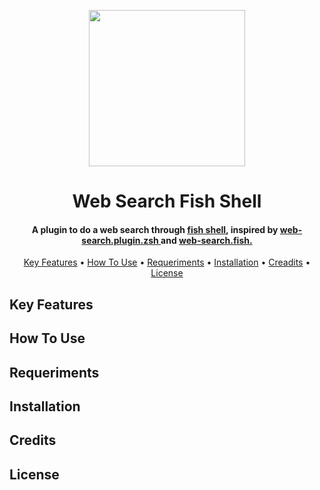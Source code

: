 <p
  align="center">
  <img 
  src="https://github.com/AlerzDev/alexdev-web-search.fish/assets/23038676/5cea7a51-f782-4e4e-8df8-e542386e4e66"
  width="250">
</p>
<h1
  align="center">
  Web Search Fish Shell
</h1>
<h4 
  align="center">
  A plugin to do a web search through 
  <a 
    href="https://fishshell.com/" 
    target="_blank">fish shell</a>, 
  inspired by 
  <a 
    href="https://github.com/ohmyzsh/ohmyzsh/blob/master/plugins/web-search/web-search.plugin.zsh"
    target="_blank">
    web-search.plugin.zsh
  </a>
  and 
  <a
    href="https://github.com/Veirt/web-search.fish"
    target="_blank">
    web-search.fish.
  </a>
</h4>

<p align="center">
  <a href="#key-features">Key Features</a> •
  <a href="#how-to-use">How To Use</a> •
  <a href="#requeriments">Requeriments</a> •
  <a href="#installation">Installation</a> •
  <a href="#credits">Creadits</a> •
  <a href="#license">License</a>
</p>

## Key Features

## How To Use

## Requeriments

## Installation

## Credits

## License
